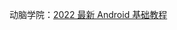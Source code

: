动脑学院：[2022 最新 Android 基础教程](https://www.bilibili.com/video/BV19U4y1R7zV?p=104&share_source=copy_web)